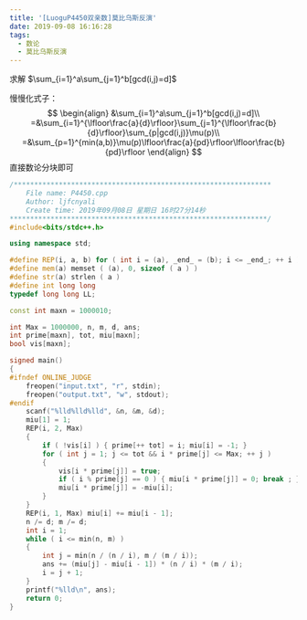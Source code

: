 ```yaml
---
title: '[LuoguP4450双亲数]莫比乌斯反演'
date: 2019-09-08 16:16:28
tags:
  - 数论
  - 莫比乌斯反演
---
```


求解 $\sum_{i=1}^a\sum_{j=1}^b[gcd(i,j)=d]$

<!-- more -->

慢慢化式子：
$$
\begin{align}
&\sum_{i=1}^a\sum_{j=1}^b[gcd(i,j)=d]\\
=&\sum_{i=1}^{\lfloor\frac{a}{d}\rfloor}\sum_{j=1}^{\lfloor\frac{b}{d}\rfloor}\sum_{p|gcd(i,j)}\mu(p)\\
=&\sum_{p=1}^{min(a,b)}\mu(p)\lfloor\frac{a}{pd}\rfloor\lfloor\frac{b}{pd}\rfloor
\end{align}
$$
直接数论分块即可

```cpp
/***************************************************************
	File name: P4450.cpp
	Author: ljfcnyali
	Create time: 2019年09月08日 星期日 16时27分14秒
***************************************************************/
#include<bits/stdc++.h>

using namespace std;

#define REP(i, a, b) for ( int i = (a), _end_ = (b); i <= _end_; ++ i ) 
#define mem(a) memset ( (a), 0, sizeof ( a ) ) 
#define str(a) strlen ( a ) 
#define int long long
typedef long long LL;

const int maxn = 1000010;

int Max = 1000000, n, m, d, ans;
int prime[maxn], tot, miu[maxn];
bool vis[maxn];

signed main()
{
#ifndef ONLINE_JUDGE
    freopen("input.txt", "r", stdin);
    freopen("output.txt", "w", stdout);
#endif
    scanf("%lld%lld%lld", &n, &m, &d);
    miu[1] = 1; 
    REP(i, 2, Max)
    {
        if ( !vis[i] ) { prime[++ tot] = i; miu[i] = -1; }
        for ( int j = 1; j <= tot && i * prime[j] <= Max; ++ j )
        {
            vis[i * prime[j]] = true;
            if ( i % prime[j] == 0 ) { miu[i * prime[j]] = 0; break ; }
            miu[i * prime[j]] = -miu[i];
        }
    }
    REP(i, 1, Max) miu[i] += miu[i - 1];
    n /= d; m /= d;
    int i = 1;
    while ( i <= min(n, m) ) 
    {
        int j = min(n / (n / i), m / (m / i));
        ans += (miu[j] - miu[i - 1]) * (n / i) * (m / i);
        i = j + 1;
    }
    printf("%lld\n", ans);
    return 0;
}
```

